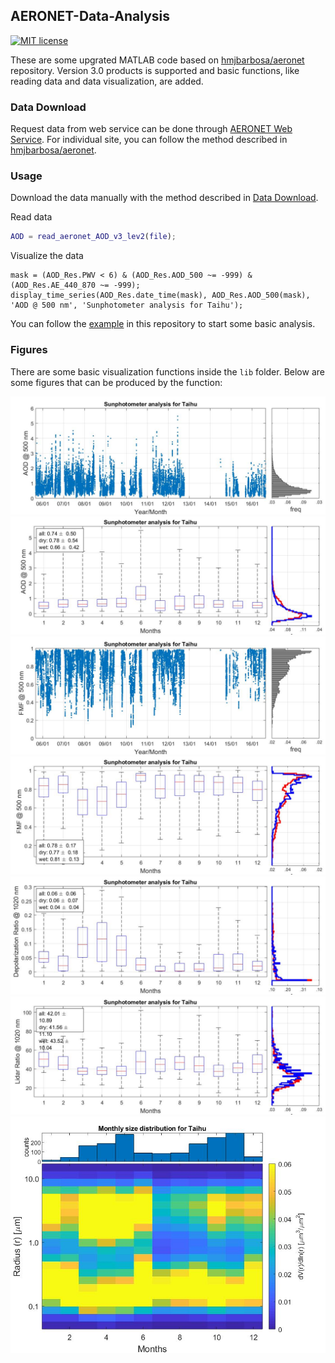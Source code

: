 ## AERONET-Data-Analysis
[![MIT license](https://img.shields.io/badge/License-MIT-blue.svg)](https://lbesson.mit-license.org/)

These are some upgrated MATLAB code based on [hmjbarbosa/aeronet](https://github.com/hmjbarbosa/aeronet) repository. Version 3.0 products is supported and basic functions, like reading data and data visualization, are added.

### Data Download

Request data from web service can be done through [AERONET Web Service](/doc/data_download.md). For individual site, you can follow the method described in [hmjbarbosa/aeronet](https://github.com/hmjbarbosa/aeronet).

### Usage

Download the data manually with the method described in [Data Download](#DataDownload).

Read data

``` matlab
AOD = read_aeronet_AOD_v3_lev2(file);
```

Visualize the data

```
mask = (AOD_Res.PWV < 6) & (AOD_Res.AOD_500 ~= -999) & (AOD_Res.AE_440_870 ~= -999);
display_time_series(AOD_Res.date_time(mask), AOD_Res.AOD_500(mask), 'AOD @ 500 nm', 'Sunphotometer analysis for Taihu');
```

You can follow the [example](example_analysis_taihu.m) in this repository to start some basic analysis.



### Figures

There are some basic visualization functions inside the `lib` folder. Below are some figures that can be produced by the function:

![AOD by time series](/img/time_series_AOD_500nm.jpg)
![AOD by month](/img/Monthly_Mean_AOD_500nm.jpg)
![FMF by time series](/img/time_series_Fine-Mode-Fraction_500nm.jpg)
![FMF by month](/img/Monthly_Mean_Fine-Mode-Fraction_500nm.jpg)
![DR by month](/img/Monthly_Mean_Depolarization_Ratio_1020nm.jpg)
![LR by month](/img/Monthly_Mean_Lidar_Ratio_1020nm.jpg)
![Size distribution by month](img/Monthly_Mean_Size-Distribution.jpg)

